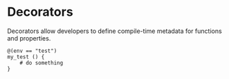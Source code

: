# Decorators

Decorators allow developers to define compile-time metadata for functions and properties.

```stx
@(env == "test")
my_test () {
    # do something
}
```
